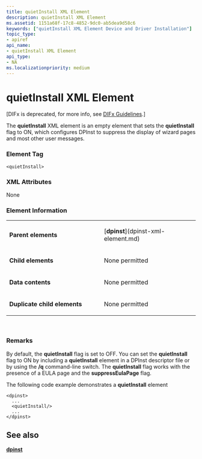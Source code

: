 ```yaml
---
title: quietInstall XML Element
description: quietInstall XML Element
ms.assetid: 1151a68f-17c8-4852-9dc0-ab5dea9d58c6
keywords: ["quietInstall XML Element Device and Driver Installation"]
topic_type:
- apiref
api_name:
- quietInstall XML Element
api_type:
- NA
ms.localizationpriority: medium
---
```


# quietInstall XML Element


\[DIFx is deprecated, for more info, see [DIFx Guidelines](https://msdn.microsoft.com/windows/hardware/drivers/install/difx-guidelines).\]

The **quietInstall** XML element is an empty element that sets the **quietInstall** flag to ON, which configures DPInst to suppress the display of wizard pages and most other user messages.

### **Element Tag**

```
<quietInstall>
```

### XML Attributes

None

### Element Information

<table>
<colgroup>
<col width="50%" />
<col width="50%" />
</colgroup>
<tbody>
<tr class="odd">
<td align="left"><p><strong>Parent elements</strong></p></td>
<td align="left"><p>[<strong>dpinst</strong>](dpinst-xml-element.md)</p></td>
</tr>
<tr class="even">
<td align="left"><p><strong>Child elements</strong></p></td>
<td align="left"><p>None permitted</p></td>
</tr>
<tr class="odd">
<td align="left"><p><strong>Data contents</strong></p></td>
<td align="left"><p>None permitted</p></td>
</tr>
<tr class="even">
<td align="left"><p><strong>Duplicate child elements</strong></p></td>
<td align="left"><p>None permitted</p></td>
</tr>
</tbody>
</table>

 

### <a href="" id="comments"></a>Remarks

By default, the **quietInstall** flag is set to OFF. You can set the **quietInstall** flag to ON by including a **quietInstall** element in a DPInst descriptor file or by using the **/q** command-line switch. The **quietInstall** flag works with the presence of a EULA page and the **suppressEulaPage** flag.

The following code example demonstrates a **quietInstall** element

```
<dpinst>
  ...
  <quietInstall/>
  ...
</dpinst>
```

## See also


[**dpinst**](dpinst-xml-element.md)

 

 






